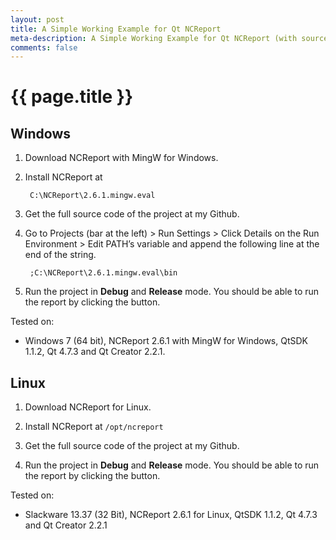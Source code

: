 ```yaml
---
layout: post
title: A Simple Working Example for Qt NCReport
meta-description: A Simple Working Example for Qt NCReport (with source codes)
comments: false
---
```


# {{ page.title }}

## Windows

1. Download NCReport with MingW for Windows.

1. Install NCReport at 

		C:\NCReport\2.6.1.mingw.eval

1. Get the full source code of the project at my Github.

1. Go to Projects (bar at the left) > Run Settings > Click Details on the Run Environment > Edit PATH’s variable and append the following line at the end of the string.

		;C:\NCReport\2.6.1.mingw.eval\bin

1. Run the project in **Debug** and **Release** mode. You should be able to run the report by clicking the button.

Tested on:

* Windows 7 (64 bit), NCReport 2.6.1 with MingW for Windows, QtSDK 1.1.2, Qt 4.7.3 and Qt Creator 2.2.1.

## Linux

1. Download NCReport for Linux.

1. Install NCReport at `/opt/ncreport`

1. Get the full source code of the project at my Github.

1. Run the project in **Debug** and **Release** mode. You should be able to run the report by clicking the button.

Tested on:

* Slackware 13.37 (32 Bit), NCReport 2.6.1 for Linux, QtSDK 1.1.2, Qt 4.7.3 and Qt Creator 2.2.1